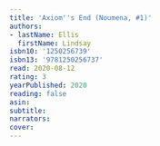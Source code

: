 ```yaml
---
title: 'Axiom''s End (Noumena, #1)'
authors:
- lastName: Ellis
  firstName: Lindsay
isbn10: '1250256739'
isbn13: '9781250256737'
read: 2020-08-12
rating: 3
yearPublished: 2020
reading: false
asin:
subtitle:
narrators:
cover:
---
```


